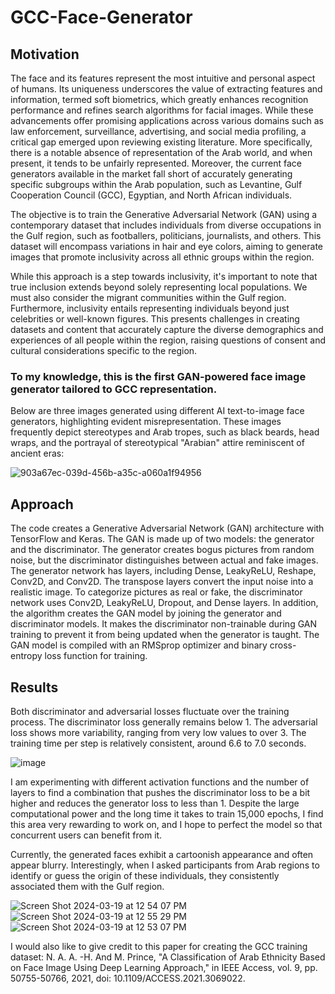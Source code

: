 # GCC-Face-Generator
## Motivation

The face and its features represent the most intuitive and personal aspect of humans. Its uniqueness underscores the value of extracting features and information, termed soft biometrics, which greatly enhances recognition performance and refines search algorithms for facial images. While these advancements offer promising applications across various domains such as law enforcement, surveillance, advertising, and social media profiling, a critical gap emerged upon reviewing existing literature. More specifically, there is a notable absence of representation of the Arab world, and when present, it tends to be unfairly represented. Moreover, the current face generators available in the market fall short of accurately generating specific subgroups within the Arab population, such as Levantine, Gulf Cooperation Council (GCC), Egyptian, and North African individuals.


The objective is to train the Generative Adversarial Network (GAN) using a contemporary dataset that includes individuals from diverse occupations in the Gulf region, such as footballers, politicians, journalists, and others. This dataset will encompass variations in hair and eye colors, aiming to generate images that promote inclusivity across all ethnic groups within the region.

While this approach is a step towards inclusivity, it's important to note that true inclusion extends beyond solely representing local populations. We must also consider the migrant communities within the Gulf region. Furthermore, inclusivity entails representing individuals beyond just celebrities or well-known figures. This presents challenges in creating datasets and content that accurately capture the diverse demographics and experiences of all people within the region, raising questions of consent and cultural considerations specific to the region.

### To my knowledge, this is the first GAN-powered face image generator tailored to GCC representation.
Below are three images generated using different AI text-to-image face generators, highlighting evident misrepresentation. These images frequently depict stereotypes and Arab tropes, such as black beards, head wraps, and the portrayal of stereotypical "Arabian" attire reminiscent of ancient eras:

![903a67ec-039d-456b-a35c-a060a1f94956](https://github.com/mariabenhammouda/GCC-Face-Generator/assets/102983688/614bf0c8-2596-4d3a-8808-ac3fcea0051e) 



## Approach

The code creates a Generative Adversarial Network (GAN) architecture with TensorFlow and Keras. The GAN is made up of two models: the generator and the discriminator. The generator creates bogus pictures from random noise, but the discriminator distinguishes between actual and fake images. The generator network has layers, including Dense, LeakyReLU, Reshape, Conv2D, and Conv2D. The transpose layers convert the input noise into a realistic image. To categorize pictures as real or fake, the discriminator network uses Conv2D, LeakyReLU, Dropout, and Dense layers. In addition, the algorithm creates the GAN model by joining the generator and discriminator models. It makes the discriminator non-trainable during GAN training to prevent it from being updated when the generator is taught. The GAN model is compiled with an RMSprop optimizer and binary cross-entropy loss function for training.

## Results
Both discriminator and adversarial losses fluctuate over the training process.
The discriminator loss generally remains below 1.
The adversarial loss shows more variability, ranging from very low values to over 3.
The training time per step is relatively consistent, around 6.6 to 7.0 seconds.

![image](https://github.com/mariabenhammouda/GCC-Face-Generator/assets/102983688/d62d26e7-6c07-44f4-9b1d-e6730f2aad81)

I am experimenting with different activation functions and the number of layers to find a combination that pushes the discriminator loss to be a bit higher and reduces the generator loss to less than 1. Despite the large computational power and the long time it takes to train 15,000 epochs, I find this area very rewarding to work on, and I hope to perfect the model so that concurrent users can benefit from it.


Currently, the generated faces exhibit a cartoonish appearance and often appear blurry. Interestingly, when I asked participants from Arab regions to identify or guess the origin of these individuals, they consistently associated them with the Gulf region.


![Screen Shot 2024-03-19 at 12 54 07 PM](https://github.com/mariabenhammouda/GCC-Face-Generator/assets/102983688/27434cf8-fd62-4fcc-bf9b-dd32400845d9) ![Screen Shot 2024-03-19 at 12 55 29 PM](https://github.com/mariabenhammouda/GCC-Face-Generator/assets/102983688/0f066d0b-8dde-47f9-98ca-f64b770ec004) ![Screen Shot 2024-03-19 at 12 53 07 PM](https://github.com/mariabenhammouda/GCC-Face-Generator/assets/102983688/eb629c4e-4abf-4dbb-8b1e-83df84c0f618)

I would also like to give credit to this paper for creating the GCC training dataset: N. A. A. -H. And M. Prince, "A Classification of Arab Ethnicity Based on Face Image Using Deep Learning Approach," in IEEE Access, vol. 9, pp. 50755-50766, 2021, doi: 10.1109/ACCESS.2021.3069022.
